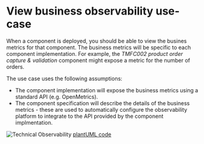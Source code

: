# View business observability use-case

When a component is deployed, you should be able to view the busines metrics for that component. The business metrics will 
be specific to each component implementation. For example, the *TMFC002 product order capture &
validation* component might expose a metric for the number of orders. 

The use case uses the following assumptions:

* The component implementation will expose the business metrics using a standard API (e.g. OpenMetrics).
* The component specification will describe the details of the business metrics - these are used to automatically configure the observability platform to integrate to the API provided by the component implmentation.

![Technical Observability](http://www.plantuml.com/plantuml/proxy?cache=no&src=https://raw.githubusercontent.com/tmforum-oda/oda-canvas/main/usecase-library/pumlFiles/technical-observability.puml)
[plantUML code](pumlFiles/technical-observability.puml)